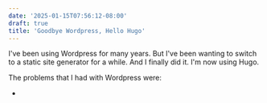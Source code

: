 ```yaml
---
date: '2025-01-15T07:56:12-08:00'
draft: true
title: 'Goodbye Wordpress, Hello Hugo'
---
```


I've been using Wordpress for many years. But I've been wanting to switch to a static site generator for a while. And I finally did it. I'm now using Hugo.

The problems that I had with Wordpress were:

* 